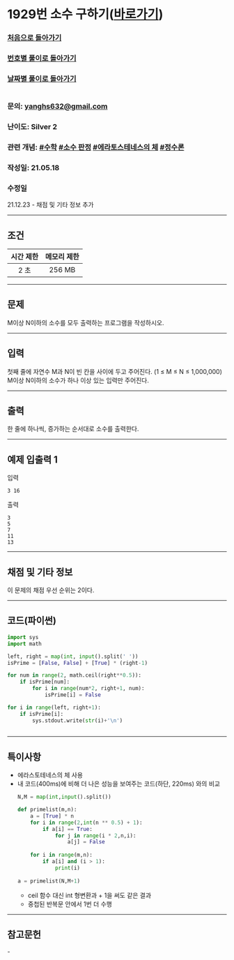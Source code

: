 # 1929번 소수 구하기([바로가기](https://www.acmicpc.net/problem/1929))

### [처음으로 돌아가기](/README.md)
### [번호별 풀이로 돌아가기](README.md)
### [날짜별 풀이로 돌아가기](/Sort%20by%20date.md)
#
### 문의: yanghs632@gmail.com
### 난이도: Silver 2
### 관련 개념: [#수학](https://www.acmicpc.net/problemset?sort=ac_desc&algo=124) [#소수 판정](https://www.acmicpc.net/problemset?sort=ac_desc&algo=9) [#에라토스테네스의 체](https://www.acmicpc.net/problemset?sort=ac_desc&algo=67) [#정수론](https://www.acmicpc.net/problemset?sort=ac_desc&algo=95)
### 작성일: 21.05.18
### 수정일
21.12.23 - 채점 및 기타 정보 추가

---
## 조건
시간 제한|메모리 제한|
:---:|:---:
2 초|256 MB

---
## 문제
M이상 N이하의 소수를 모두 출력하는 프로그램을 작성하시오.

---
## 입력
첫째 줄에 자연수 M과 N이 빈 칸을 사이에 두고 주어진다. (1 ≤ M ≤ N ≤ 1,000,000) M이상 N이하의 소수가 하나 이상 있는 입력만 주어진다.

---
## 출력
한 줄에 하나씩, 증가하는 순서대로 소수를 출력한다.

---
## 예제 입출력 1
입력
```
3 16
```

출력
```
3
5
7
11
13
```
---
## 채점 및 기타 정보
이 문제의 채점 우선 순위는 2이다.

---
## 코드(파이썬)
```python
import sys
import math

left, right = map(int, input().split(' '))
isPrime = [False, False] + [True] * (right-1)

for num in range(2, math.ceil(right**0.5)):
    if isPrime[num]:
        for i in range(num*2, right+1, num):
            isPrime[i] = False

for i in range(left, right+1):
    if isPrime[i]:
        sys.stdout.write(str(i)+'\n')
        
```

---
## 특이사항
- 에라스토테네스의 체 사용
- 내 코드(400ms)에 비해 더 나은 성능을 보여주는 코드(하단, 220ms) 와의 비교
  ```python
  N,M = map(int,input().split())
  
  def primelist(m,n):
      a = [True] * n
      for i in range(2,int(n ** 0.5) + 1):
          if a[i] == True:
              for j in range(i * 2,n,i):
                  a[j] = False
      
      for i in range(m,n):
          if a[i] and (i > 1):
              print(i)
      
  a = primelist(N,M+1)
  ```
  - ceil 함수 대신 int 형변환과 + 1을 써도 같은 결과
  - 중첩된 반복문 안에서 1번 더 수행

---
## 참고문헌
\-